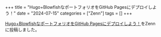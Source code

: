 +++
title = "Hugo+BlowfishなポートフォリオをGitHub Pagesにデプロイしよう！"
date = "2024-07-15"
categories = ["Zenn"]
tags = []
+++

[Hugo+BlowfishなポートフォリオをGitHub Pagesにデプロイしよう！](https://zenn.dev/jolly96k/articles/f8d0e5eb247bf0)をZennに投稿しました。
